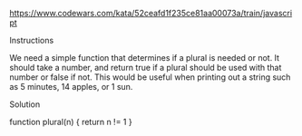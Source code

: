https://www.codewars.com/kata/52ceafd1f235ce81aa00073a/train/javascript

Instructions

We need a simple function that determines if a plural is needed or not. It should take a number, and return true if a plural should be used with that number or false if not. 
This would be useful when printing out a string such as 5 minutes, 14 apples, or 1 sun.

Solution

function plural(n) {
  return n != 1
}

